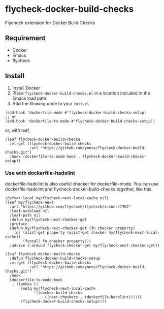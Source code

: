 # flycheck-docker-build-checks

Flycheck extension for Docker Build Checks

## Requirement

- Docker
- Emacs
- flycheck

## Install

1. Install Docker
1. Place `flycheck-docker-build-checks.el` in a location included in the Emacs load path.
1. Add the fllowing code to your `init.el`.

```emacs-lisp
(add-hook 'dockerfile-mode #'flycheck-docker-build-checks-setup)
;; or
(add-hook 'dockerfile-ts-mode #'flycheck-docker-build-checks-setup))
```

or, with leaf,

```emacs-lisp
(leaf flycheck-docker-build-checks
  :el-get (flycheck-docker-build-checks
           :url "https://github.com/yonta/flycheck-docker-build-checks.git")
  :hook (dockerfile-ts-mode-hook . flycheck-docker-build-checks-setup))
```

### Use with dockerfile-hadolint

dockerfile-hadolint is also useful checker for dockerfile-mode.
You can use dockerfile-hadolint and flycheck-docker-build-checks together, like this.

```emacs-lisp
(defvar-local my/flycheck-next-local-cache nil)
(leaf my/flycheck-next
  :url "https://github.com/flycheck/flycheck/issues/1762"
  :leaf-autoload nil
  :leaf-path nil
  :defun my/flycheck-next-checker-get
  :preface
  (defun my/flycheck-next-checker-get (fn checker property)
    (or (alist-get property (alist-get checker my/flycheck-next-local-cache))
        (funcall fn checker property)))
  :advice (:around flycheck-checker-get my/flycheck-next-checker-get))

(leaf flycheck-docker-build-checks
  :defun flycheck-docker-build-checks-setup
  :el-get (flycheck-docker-build-checks
           :url "https://github.com/yonta/flycheck-docker-build-checks.git")
  :hook
  (dockerfile-ts-mode-hook
   . (lambda ()
       (setq my/flycheck-next-local-cache
             '((docker-build-checks
                . ((next-checkers . (dockerfile-hadolint))))))
       (flycheck-docker-build-checks-setup))))
```
